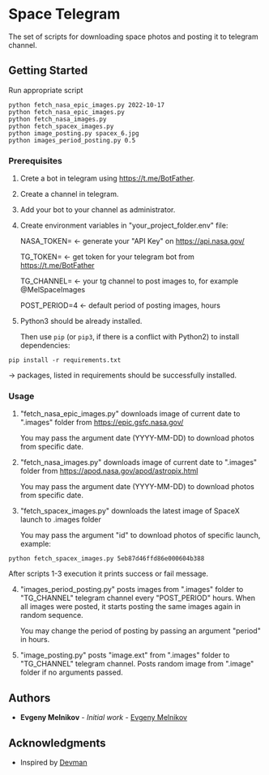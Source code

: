 # Space Telegram
The set of scripts for downloading space photos and posting it to telegram channel.

## Getting Started
Run appropriate script

```
python fetch_nasa_epic_images.py 2022-10-17
python fetch_nasa_epic_images.py
python fetch_nasa_images.py
python fetch_spacex_images.py
python image_posting.py spacex_6.jpg
python images_period_posting.py 0.5
```
### Prerequisites
1. Crete a bot in telegram using https://t.me/BotFather.
2. Create a channel in telegram.
3. Add your bot to your channel as administrator.
4. Create environment variables in "your_project_folder\.env" file:

   NASA_TOKEN=  <- generate your "API Key" on https://api.nasa.gov/
   
   TG_TOKEN= <- get token for your telegram bot from https://t.me/BotFather
   
   TG_CHANNEL= <- your tg channel to post images to, for example @MelSpaceImages
   
   POST_PERIOD=4 <- default period of posting images, hours
   
5. Python3 should be already installed.

   Then use `pip` (or `pip3`, if there is a conflict with Python2) to install dependencies:
```
pip install -r requirements.txt
```
   -> packages, listed in requirements should be successfully installed. 

### Usage
1. "fetch_nasa_epic_images.py" downloads image of current date to ".images" folder
   from https://epic.gsfc.nasa.gov/
    
   You may pass the argument date (YYYY-MM-DD) to download photos from specific date.
2. "fetch_nasa_images.py" downloads image of current date to ".images" folder
   from https://apod.nasa.gov/apod/astropix.html
   
   You may pass the argument date (YYYY-MM-DD) to download photos from specific date.
3. "fetch_spacex_images.py" downloads the latest image of SpaceX launch to .images folder
    
   You may pass the argument "id" to download photos of specific launch, example:
```
python fetch_spacex_images.py 5eb87d46ffd86e000604b388
```
   
After scripts 1-3 execution it prints success or fail message.

4. "images_period_posting.py" posts images from ".images" folder to "TG_CHANNEL"
   telegram channel every "POST_PERIOD" hours. When all images were posted, it starts posting the same
   images again in random sequence.
   
   You may change the period of posting by passing an argument "period" in hours.
5. "image_posting.py" posts "image.ext" from ".images" folder to "TG_CHANNEL" 
   telegram channel.
   Posts random image from ".image" folder if no arguments passed.
## Authors
* **Evgeny Melnikov** - *Initial work* - [Evgeny Melnikov](https://github.com/MelnikovEI)
## Acknowledgments
* Inspired by [Devman](https://dvmn.org/)